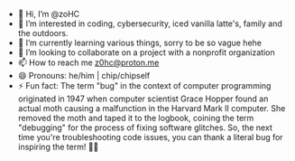 - 👋 Hi, I’m @zoHC
- 👀 I’m interested in coding, cybersecurity, iced vanilla latte's, family and the outdoors.
- 🌱 I’m currently learning various things, sorry to be so vague hehe
- 💞️ I’m looking to collaborate on a project with a nonprofit organization
- 📫 How to reach me z0hc@proton.me
- 😄 Pronouns: he/him | chip/chipself
- ⚡ Fun fact: The term "bug" in the context of computer programming originated in 1947 when computer scientist Grace Hopper found an actual moth causing a malfunction in the Harvard Mark II computer. She removed the moth and taped it to the logbook, coining the term "debugging" for the process of fixing software glitches. So, the next time you're troubleshooting code issues, you can thank a literal bug for inspiring the term! 🐞✨

<!---
zoHC/zoHC is a ✨ special ✨ repository because its `README.md` (this file) appears on your GitHub profile.
You can click the Preview link to take a look at your changes.
--->
